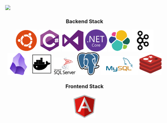 ![](https://komarev.com/ghpvc/?username=MustafaSamedYeyin&color=blueviolet)
<div align="center">

  <h3>Backend Stack</h3>
  <img src="https://raw.githubusercontent.com/MustafaSamedYeyin/MustafaSamedYeyin/a1f83044e260e725fbc7972552b970de384e006f/ubuntu-plain.svg" width="70" title="ubuntu">
  <img src="https://raw.githubusercontent.com/MustafaSamedYeyin/MustafaSamedYeyin/464f1a2586078d8c9ceb69f53ae27f7ed540b0e8/csharp-original.svg" width="70" title="c-sharp">
  <img src="https://raw.githubusercontent.com/MustafaSamedYeyin/MustafaSamedYeyin/b20e028562f69d6dbc12f4781c424022eb71be24/visualstudio-plain.svg" width="70" title="visual studio">
  <img src="https://raw.githubusercontent.com/MustafaSamedYeyin/MustafaSamedYeyin/b20e028562f69d6dbc12f4781c424022eb71be24/dotnetcore-original.svg" width="70" title="dotnet">
  <img src="https://raw.githubusercontent.com/MustafaSamedYeyin/MustafaSamedYeyin/5131eab7906f3077dee3e4f4161ac3983a5a8941/elasticsearch.svg" width="70" title="ELK">
  <img src="https://raw.githubusercontent.com/MustafaSamedYeyin/MustafaSamedYeyin/5131eab7906f3077dee3e4f4161ac3983a5a8941/kafka.svg" width="70" title="Kafka">  
  <img src="https://raw.githubusercontent.com/MustafaSamedYeyin/MustafaSamedYeyin/refs/heads/main/2023_Obsidian_logo.svg.png" width="70" title="Obsidian">   
  <img src="https://raw.githubusercontent.com/MustafaSamedYeyin/MustafaSamedYeyin/a9b0b7a36a803ab949c1f22810cb65b6228bfbc4/docker.svg" width="70" title="Docker">  
  <img src="https://raw.githubusercontent.com/MustafaSamedYeyin/MustafaSamedYeyin/f42cd1a3b424fff4304d86a0707409bc03c889d4/MsSQL.svg" width="70" title="MsSQL">   
  <img src="https://raw.githubusercontent.com/MustafaSamedYeyin/MustafaSamedYeyin/f42cd1a3b424fff4304d86a0707409bc03c889d4/Postgresql.svg" width="70" title="PostgreSQL">  
  <img src="https://raw.githubusercontent.com/MustafaSamedYeyin/MustafaSamedYeyin/b9423ba8abc8e409571e03f4fcf1ab4585548524/mysql%20.svg" width="120" title="MySQL">  
  <img src="https://raw.githubusercontent.com/MustafaSamedYeyin/MustafaSamedYeyin/f1759e06b1416cfb156dd3a59a4ac40fa5f8ce3f/redis-logo.svg" width="70" title="Redis"> 

  <h3>Frontend Stack</h3>
  <img src="https://raw.githubusercontent.com/MustafaSamedYeyin/MustafaSamedYeyin/23ab02f68de7ec0ecb18504aa88fb0af87fb0036/angular-icon.svg" width="70" title="Angular">   
  </div>
</div>


